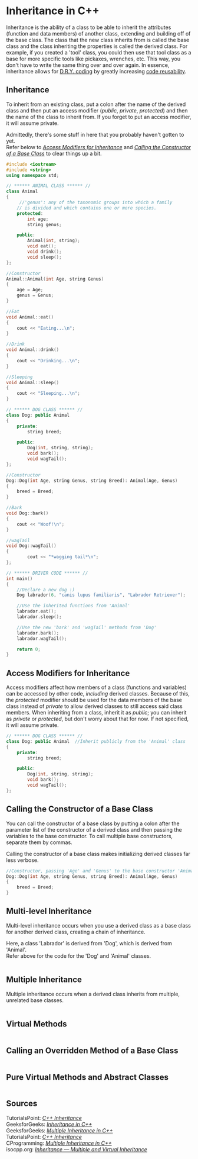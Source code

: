 # Inheritance in C++
Inheritance is the ability of a class to be able to inherit the attributes (function and data members) of another class, extending and building off of the 
base class. The class that the new class inherits from is called the base class and the class inheriting the properties is called the derived class. For example, 
if you created a 'tool' class, you could then use that tool class as a base for more specific tools like pickaxes, wrenches, etc. This way, you don't have to write 
the same thing over and over again. In essence, inheritance allows for [D.R.Y. coding](https://dzone.com/articles/is-your-code-dry-or-wet) by greatly increasing 
[code reusability](https://www.c-sharpcorner.com/UploadFile/201fc1/what-is-code-reuse-and-why-we-use-it/).

## Inheritance
To inherit from an existing class, put a colon after the name of the derived class and then put an access modifier (_public_, _private_, _protected_) and then the name
of the class to inherit from. If you forget to put an access modifier, it will assume private.

Admittedly, there's some stuff in here that you probably haven't gotten to yet.  <br /> Refer below to [_Access Modifiers for Inheritance_](https://github.com/EthanC2/Notes-and-Writeups/blob/main/C++/Object-Oriented%20Programming/Inheritance.md#access-modifiers-for-inheritance) and 
[_Calling the Constructor of a Base Class_](https://github.com/EthanC2/Notes-and-Writeups/blob/main/C++/Object-Oriented%20Programming/Inheritance.md#calling-the-constructor-of-a-base-class) to clear things up a bit.

```C++
#include <iostream>
#include <string>
using namespace std;

// ****** ANIMAL CLASS ****** //
class Animal
{
     //'genus': any of the taxonomic groups into which a family
    // is divided and which contains one or more species.
    protected:
        int age;
        string genus;

    public:
        Animal(int, string);
        void eat();
        void drink();
        void sleep();
};

//Constructor
Animal::Animal(int Age, string Genus)
{
    age = Age;
    genus = Genus;
}

//Eat
void Animal::eat()
{
    cout << "Eating...\n";
}

//Drink
void Animal::drink()
{
    cout << "Drinking...\n";
}

//Sleeping
void Animal::sleep()
{
    cout << "Sleeping...\n";
}

// ****** DOG CLASS ****** //
class Dog: public Animal
{
    private:
        string breed;

    public:
        Dog(int, string, string);
        void bark();
        void wagTail();
};

//Constructor
Dog::Dog(int Age, string Genus, string Breed): Animal(Age, Genus)
{
    breed = Breed;
}

//Bark
void Dog::bark()
{
    cout << "Woof!\n";
}

//wagTail
void Dog::wagTail()
{
        cout << "*wagging tail*\n";
};

// ****** DRIVER CODE ****** //
int main()
{
    //Declare a new dog :)
    Dog labrador(6, "canis lupus familiaris", "Labrador Retriever");

    //Use the inherited functions from 'Animal'
    labrador.eat();
    labrador.sleep();

    //Use the new 'bark' and 'wagTail' methods from 'Dog'
    labrador.bark();
    labrador.wagTail();

    return 0;
}
```

## Access Modifiers for Inheritance
Access modifiers affect how members of a class (functions and variables) can be accessed by other code, _including_ derived classes. 
Because of this, the _protected_ modifier should be used for the data members of the base class instead of _private_ 
to allow derived classes to still access said class members.
When inheriting from a class, inherit it as _public_; you can inherit as _private_ or _protected_, but don't worry about that for now. If not specified, it will assume private.

```C++
// ****** DOG CLASS ****** //
class Dog: public Animal  //Inherit publicly from the 'Animal' class
{
    private:
        string breed;

    public:
        Dog(int, string, string);
        void bark();
        void wagTail();
};
```

## Calling the Constructor of a Base Class
You can call the constructor of a base class by putting a colon after the parameter list of the constructor of a derived class and then passing the 
variables to the base constructor. To call multiple base constructors, separate them by commas.

Calling the constructor of a base class makes initializing derived classes far less verbose.
```C++
//Constructor, passing 'Age' and 'Genus' to the base constructor 'Animall::Animal(int, string)'
Dog::Dog(int Age, string Genus, string Breed): Animal(Age, Genus)   
{
    breed = Breed;
}
```

## Multi-level Inheritance
Multi-level inheritance occurs when you use a derived class as a base class for another derived class, creating a chain of inheritance.

Here, a class 'Labrador' is derived from 'Dog', which is derived from 'Animal'. <br />
Refer above for the code for the 'Dog' and 'Animal' classes.

```C++

```

## Multiple Inheritance
Multiple inheritance occurs when a derived class inherits from multiple, unrelated base classes.

```C++

```
## Virtual Methods


```C++

```

## Calling an Overridden Method of a Base Class


```C++

```

## Pure Virtual Methods and Abstract Classes


```C++

```

## Sources
TutorialsPoint: [_C++ Inheritance_](https://www.tutorialspoint.com/cplusplus/cpp_inheritance.htm) <br />
GeeksforGeeks: [_Inheritance in C++_](https://www.geeksforgeeks.org/inheritance-in-c/) <br />
GeeksforGeeks: [_Multiple Inheritance in C++_](https://www.geeksforgeeks.org/multiple-inheritance-in-c/#:~:text=Multiple%20Inheritance%20is%20a%20feature,in%20which%20they%20are%20inherited.&text=The%20destructors%20are%20called%20in%20reverse%20order%20of%20constructors.) <br />
TutorialsPoint: [_C++ Inheritance_](https://www.tutorialspoint.com/cplusplus/cpp_inheritance.htm) <br />
CProgramming: [_Multiple Inheritance in C++_](https://www.cprogramming.com/tutorial/multiple_inheritance.html) <br />
isocpp.org: [_Inheritance — Multiple and Virtual Inheritance_](https://isocpp.org/wiki/faq/multiple-inheritance) <br />
